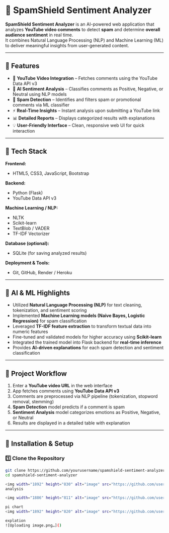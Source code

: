 # 🧠 SpamShield Sentiment Analyzer

**SpamShield Sentiment Analyzer** is an AI-powered web application that analyzes **YouTube video comments** to detect **spam** and determine **overall audience sentiment** in real time.  
It combines Natural Language Processing (NLP) and Machine Learning (ML) to deliver meaningful insights from user-generated content.

---

## 🚀 Features

- 🔗 **YouTube Video Integration** – Fetches comments using the YouTube Data API v3  
- 💬 **AI Sentiment Analysis** – Classifies comments as Positive, Negative, or Neutral using NLP models  
- 🚫 **Spam Detection** – Identifies and filters spam or promotional comments via ML classifier  
- ⚡ **Real-Time Insights** – Instant analysis upon submitting a YouTube link  
- 📊 **Detailed Reports** – Displays categorized results with explanations  
- 💡 **User-Friendly Interface** – Clean, responsive web UI for quick interaction  

---

## 🧩 Tech Stack

**Frontend:**  
- HTML5, CSS3, JavaScript, Bootstrap  

**Backend:**  
- Python (Flask)  
- YouTube Data API v3  

**Machine Learning / NLP:**  
- NLTK  
- Scikit-learn  
- TextBlob / VADER  
- TF-IDF Vectorizer  

**Database (optional):**  
- SQLite (for saving analyzed results)

**Deployment & Tools:**  
- Git, GitHub, Render / Heroku  

---

## 🤖 AI & ML Highlights

- Utilized **Natural Language Processing (NLP)** for text cleaning, tokenization, and sentiment scoring  
- Implemented **Machine Learning models (Naive Bayes, Logistic Regression)** for spam classification  
- Leveraged **TF-IDF feature extraction** to transform textual data into numeric features  
- Fine-tuned and validated models for higher accuracy using **Scikit-learn**  
- Integrated the trained model into Flask backend for **real-time inference**  
- Provides **AI-driven explanations** for each spam detection and sentiment classification  

---

## 🧮 Project Workflow

1. Enter a **YouTube video URL** in the web interface  
2. App fetches comments using **YouTube Data API v3**  
3. Comments are preprocessed via NLP pipeline (tokenization, stopword removal, stemming)  
4. **Spam Detection** model predicts if a comment is spam  
5. **Sentiment Analysis** model categorizes emotions as Positive, Negative, or Neutral  
6. Results are displayed in a detailed table with explanation  

---

## 🧰 Installation & Setup

### 1️⃣ Clone the Repository
```bash
git clone https://github.com/yourusername/spamshield-sentiment-analyzer.git
cd spamshield-sentiment-analyzer

<img width="1892" height="830" alt="image" src="https://github.com/user-attachments/assets/b371238c-e4d0-42fc-9b92-ab55e6de0fd9" />
analysis

<img width="1886" height="811" alt="image" src="https://github.com/user-attachments/assets/4ae08cb1-df48-48be-9c76-503ef1d0a113" />

pi chart
<img width="1892" height="820" alt="image" src="https://github.com/user-attachments/assets/a7b7aa5d-1add-41d1-badd-ed77ed50de0c" />

explation
![Uploading image.png…]()



